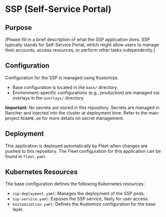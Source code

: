# SSP (Self-Service Portal)

## Purpose
[Please fill in a brief description of what the SSP application does. SSP typically stands for Self-Service Portal, which might allow users to manage their accounts, access resources, or perform other tasks independently.]

## Configuration
Configuration for the SSP is managed using Kustomize.
- Base configuration is located in the `base/` directory.
- Environment-specific configurations (e.g., production) are managed via overlays in the `overlays/` directory.

**Important:** No secrets are stored in this repository. Secrets are managed in Rancher and injected into the cluster at deployment time. Refer to the main project `README.md` for more details on secret management.

## Deployment
This application is deployed automatically by Fleet when changes are pushed to this repository. The Fleet configuration for this application can be found in `fleet.yaml`.

## Kubernetes Resources
The base configuration defines the following Kubernetes resources:
- `ssp-deployment.yaml`: Manages the deployment of the SSP pods.
- `ssp-service.yaml`: Exposes the SSP service, likely for user access.
- `kustomization.yaml`: Defines the Kustomize configuration for the base layer.
